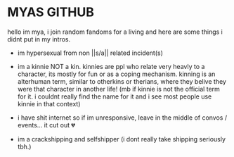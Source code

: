 # MYAS GITHUB

hello im mya, i join random fandoms for a living and here are some things i didnt put in my intros.

- im hypersexual from non ||s/a|| related incident(s)

- im a kinnie NOT a kin. kinnies are ppl who relate very heavly to a character, its mostly for fun or as a coping mechanism. kinning is an alterhuman term, similar to otherkins or therians, where they belive they were that character in another life! (mb if kinnie is not the official term for it. i couldnt really find the name for it and i see most people use kinnie in that context)

- i have shit internet so if im unresponsive, leave in the middle of convos / events... it cut out 💔

- im a crackshipping and selfshipper (i dont really take shipping seriously tbh.)
